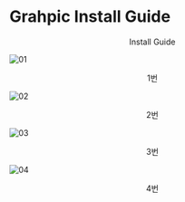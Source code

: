# Grahpic Install Guide

<center>Install Guide</center>


![01](https://user-images.githubusercontent.com/65989325/84010077-1bdc1300-a9af-11ea-94d7-6d19789876c0.png) 
<center>1번</center>
  
![02](https://user-images.githubusercontent.com/65989325/84010086-1c74a980-a9af-11ea-9f16-f25e0170c7e9.png)
<center>2번</center>

![03](https://user-images.githubusercontent.com/65989325/84010087-1d0d4000-a9af-11ea-97e6-a2c9c0e811e0.png) 
<center>3번</center>

![04](https://user-images.githubusercontent.com/65989325/84010088-1d0d4000-a9af-11ea-8402-2701aed7df4a.png) 
<center>4번</center>

